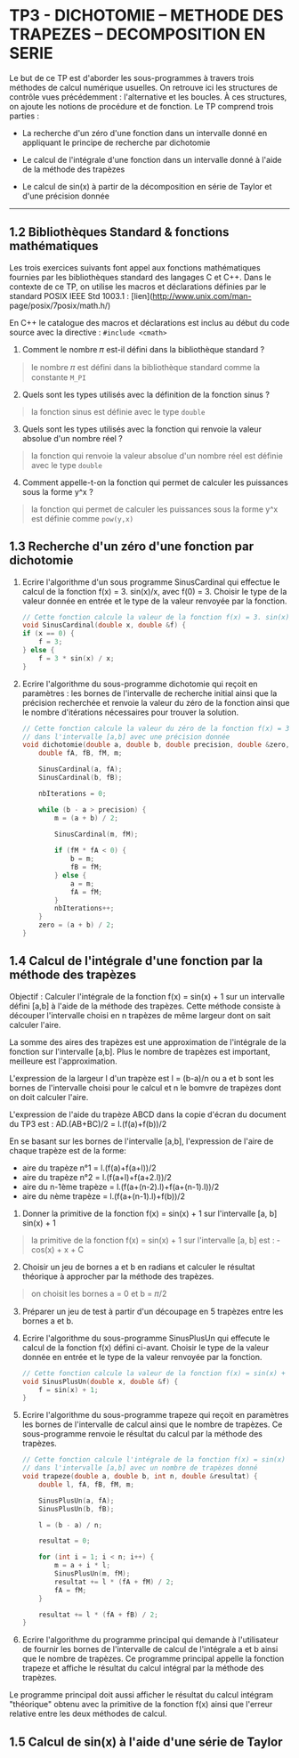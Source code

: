 # TP3 - DICHOTOMIE – METHODE DES TRAPEZES – DECOMPOSITION EN SERIE

Le but de ce TP est d'aborder les sous-programmes à travers trois méthodes de calcul numérique usuelles. On retrouve ici les structures de contrôle vues précédemment : l'alternative et les boucles. À ces structures, on ajoute les notions de procédure et de fonction. Le TP comprend trois parties :

- La recherche d'un zéro d'une fonction dans un intervalle donné en appliquant le principe de recherche par dichotomie

- Le calcul de l'intégrale d'une fonction dans un intervalle donné à l'aide de la méthode des trapèzes

- Le calcul de sin(x) à partir de la décomposition en série de Taylor et d'une précision donnée

---

## 1.2 Bibliothèques Standard & fonctions mathématiques
Les trois exercices suivants font appel aux fonctions mathématiques fournies par les bibliothèques standard des langages C et C++. Dans le contexte de ce TP, on utilise les macros et déclarations définies par le standard POSIX IEEE Std 1003.1 : [lien](http://www.unix.com/man- page/posix/7posix/math.h/)

En C++ le catalogue des macros et déclarations est inclus au début du code source avec la directive : `#include <cmath>`

1. Comment le nombre 𝜋 est-il défini dans la bibliothèque standard ?
> le nombre 𝜋 est défini dans la bibliothèque standard comme la constante `M_PI`

2. Quels sont les types utilisés avec la définition de la fonction sinus ?
> la fonction sinus est définie avec le type `double`

3. Quels sont les types utilisés avec la fonction qui renvoie la valeur absolue d'un nombre réel ?
> la fonction qui renvoie la valeur absolue d'un nombre réel est définie avec le type `double`

4. Comment appelle-t-on la fonction qui permet de calculer les puissances sous la forme y^x ?
> la fonction qui permet de calculer les puissances sous la forme y^x est définie comme `pow(y,x)`

## 1.3 Recherche d'un zéro d'une fonction par dichotomie

1. Ecrire l'algorithme d'un sous programme SinusCardinal qui effectue le calcul de la fonction f(x) = 3. sin(x)/x, avec f(0) = 3. Choisir le type de la valeur donnée en entrée et le type de la valeur renvoyée par la fonction.

    ```cpp
    // Cette fonction calcule la valeur de la fonction f(x) = 3. sin(x)/x 
    void SinusCardinal(double x, double &f) {
    if (x == 0) {
        f = 3;
    } else {
        f = 3 * sin(x) / x;
    }
    ```

2. Ecrire l'algorithme du sous-programme dichotomie qui reçoit en paramètres : les bornes de l'intervalle de recherche initial ainsi que la précision recherchée et renvoie la valeur du zéro de la fonction ainsi que le nombre d'itérations nécessaires pour trouver la solution.

    ```cpp
    // Cette fonction calcule la valeur du zéro de la fonction f(x) = 3. sin(x)/x
    // dans l'intervalle [a,b] avec une précision donnée
    void dichotomie(double a, double b, double precision, double &zero, int &nbIterations) {
        double fA, fB, fM, m;

        SinusCardinal(a, fA);
        SinusCardinal(b, fB);

        nbIterations = 0;

        while (b - a > precision) {
            m = (a + b) / 2;

            SinusCardinal(m, fM);
            
            if (fM * fA < 0) {
                b = m;
                fB = fM;
            } else {
                a = m;
                fA = fM;
            }
            nbIterations++;
        }
        zero = (a + b) / 2;
    }
    ```


## 1.4 Calcul de l'intégrale d'une fonction par la méthode des trapèzes

Objectif : Calculer l'intégrale de la fonction f(x) = sin(x) + 1 sur un intervalle défini [a,b] à l'aide de la méthode des trapèzes. Cette méthode consiste à découper l'intervalle choisi en n trapèzes de même largeur dont on sait calculer l'aire.

La somme des aires des trapèzes est une approximation de l'intégrale de la fonction sur l'intervalle [a,b]. Plus le nombre de trapèzes est important, meilleure est l'approximation.

L'expression de la largeur l d'un trapèze est l = (b-a)/n ou a et b sont les bornes de l'intervalle choisi pour le calcul et n le bomvre de trapèzes dont on doit calculer l'aire.

L'expression de l'aide du trapèze ABCD dans la copie d'écran du document du TP3 est : AD.(AB+BC)/2 = l.(f(a)+f(b))/2

En se basant sur les bornes de l'intervalle [a,b], l'expression de l'aire de chaque trapèze est de la forme:

* aire du trapèze n°1 = l.(f(a)+f(a+l))/2
* aire du trapèze n°2 = l.(f(a+l)+f(a+2.l))/2
* aire du n-1ème trapèze = l.(f(a+(n-2).l)+f(a+(n-1).l))/2
* aire du nème trapèze = l.(f(a+(n-1).l)+f(b))/2

1. Donner la primitive de la fonction f(x) = sin(x) + 1 sur l'intervalle [a, b] sin(x) + 1 
> la primitive de la fonction f(x) = sin(x) + 1 sur l'intervalle [a, b] est : -cos(x) + x + C

2. Choisir un jeu de bornes a et b en radians et calculer le résultat théorique à approcher par la méthode des trapèzes.
> on choisit les bornes a = 0 et b = 𝜋/2

3. Préparer un jeu de test à partir d'un découpage en 5 trapèzes entre les bornes a et b.

4. Ecrire l'algorithme du sous-programme SinusPlusUn qui effecute le calcul de la fonction f(x) défini ci-avant. Choisir le type de la valeur donnée en entrée et le type de la valeur renvoyée par la fonction.

    ```cpp
    // Cette fonction calcule la valeur de la fonction f(x) = sin(x) + 1
    void SinusPlusUn(double x, double &f) {
        f = sin(x) + 1;
    }
    ```

5. Ecrire l'algorithme du sous-programme trapeze qui reçoit en paramètres les bornes de l'intervalle de calcul ainsi que le nombre de trapèzes. Ce sous-programme renvoie le résultat du calcul par la méthode des trapèzes.
    
    ```cpp
    // Cette fonction calcule l'intégrale de la fonction f(x) = sin(x) + 1
    // dans l'intervalle [a,b] avec un nombre de trapèzes donné
    void trapeze(double a, double b, int n, double &resultat) {
        double l, fA, fB, fM, m;

        SinusPlusUn(a, fA);
        SinusPlusUn(b, fB);

        l = (b - a) / n;

        resultat = 0;

        for (int i = 1; i < n; i++) {
            m = a + i * l;
            SinusPlusUn(m, fM);
            resultat += l * (fA + fM) / 2;
            fA = fM;
        }

        resultat += l * (fA + fB) / 2;
    }
    ```

6. Ecrire l'algorithme du programme principal qui demande à l'utilisateur de fournir les bornes de l'intervalle de calcul de l'intégrale a et b ainsi que le nombre de trapèzes. Ce programme principal appelle la fonction trapeze et affiche le résultat du calcul intégral par la méthode des trapèzes.

Le programme principal doit aussi afficher le résultat du calcul intégram "théorique" obtenu avec la primitive de la fonction f(x) ainsi que l'erreur relative entre les deux méthodes de calcul.

## 1.5 Calcul de sin(x) à l'aide d'une série de Taylor